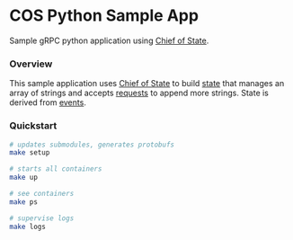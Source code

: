 # COS Python Sample App

Sample gRPC python application using [Chief of State](github.com/namely/chief-of-state).

### Overview

This sample application uses [Chief of State](github.com/namely/chief-of-state) to build [state](./proto/sample_app/state.proto) that
manages an array of strings and accepts [requests](./proto/sample_app/api.proto) to append more strings. State is derived from
[events](./proto/sample_app/events.proto).

### Quickstart

```bash
# updates submodules, generates protobufs
make setup

# starts all containers
make up

# see containers
make ps

# supervise logs
make logs
```
